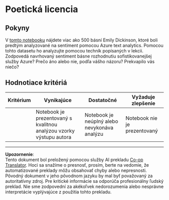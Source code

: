 <!--
CO_OP_TRANSLATOR_METADATA:
{
  "original_hash": "9d2a734deb904caff310d1a999c6bd7a",
  "translation_date": "2025-09-05T17:05:44+00:00",
  "source_file": "6-NLP/3-Translation-Sentiment/assignment.md",
  "language_code": "sk"
}
-->
# Poetická licencia

## Pokyny

V [tomto notebooku](https://www.kaggle.com/jenlooper/emily-dickinson-word-frequency) nájdete viac ako 500 básní Emily Dickinson, ktoré boli predtým analyzované na sentiment pomocou Azure text analytics. Pomocou tohto datasetu ho analyzujte pomocou techník popísaných v lekcii. Zodpovedá navrhovaný sentiment básne rozhodnutiu sofistikovanejšej služby Azure? Prečo áno alebo nie, podľa vášho názoru? Prekvapilo vás niečo?

## Hodnotiace kritériá

| Kritérium | Vynikajúce                                                                  | Dostatočné                                              | Vyžaduje zlepšenie       |
| --------- | -------------------------------------------------------------------------- | ------------------------------------------------------- | ------------------------ |
|           | Notebook je prezentovaný s kvalitnou analýzou vzorky výstupu autora        | Notebook je neúplný alebo nevykonáva analýzu           | Notebook nie je prezentovaný |

---

**Upozornenie**:  
Tento dokument bol preložený pomocou služby AI prekladu [Co-op Translator](https://github.com/Azure/co-op-translator). Hoci sa snažíme o presnosť, prosím, berte na vedomie, že automatizované preklady môžu obsahovať chyby alebo nepresnosti. Pôvodný dokument v jeho pôvodnom jazyku by mal byť považovaný za autoritatívny zdroj. Pre kritické informácie sa odporúča profesionálny ľudský preklad. Nie sme zodpovední za akékoľvek nedorozumenia alebo nesprávne interpretácie vyplývajúce z použitia tohto prekladu.